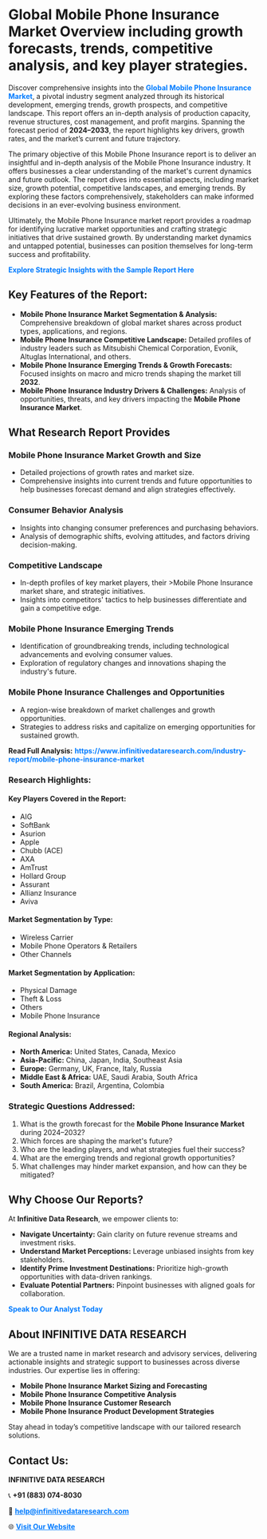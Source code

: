 <h1>Global Mobile Phone Insurance Market Overview including growth forecasts, trends, competitive analysis, and key player strategies.</h1>
<p>
Discover comprehensive insights into the 
<a href="https://www.infinitivedataresearch.com/industry-report/mobile-phone-insurance-market" rel="dofollow" style="color: #007BFF; text-decoration: none;"><strong>Global Mobile Phone Insurance Market</strong></a>, a pivotal industry segment analyzed through its historical development, emerging trends, growth prospects, and competitive landscape. This report offers an in-depth analysis of production capacity, revenue structures, cost management, and profit margins. Spanning the forecast period of <strong>2024–2033</strong>, the report highlights key drivers, growth rates, and the market’s current and future trajectory.
</p>
<p>
The primary objective of this Mobile Phone Insurance report is to deliver an insightful and in-depth analysis of the Mobile Phone Insurance industry. It offers businesses a clear understanding of the market's current dynamics and future outlook. The report dives into essential aspects, including market size, growth potential, competitive landscapes, and emerging trends. By exploring these factors comprehensively, stakeholders can make informed decisions in an ever-evolving business environment.
</p>
<p>
Ultimately, the Mobile Phone Insurance market report provides a roadmap for identifying lucrative market opportunities and crafting strategic initiatives that drive sustained growth. By understanding market dynamics and untapped potential, businesses can position themselves for long-term success and profitability.
</p>
<p>
<a href="https://www.infinitivedataresearch.com/request-sample/reportId=103852" style="color: #007BFF; text-decoration: none;"><strong>Explore Strategic Insights with the Sample Report Here</strong></a>
</p>

<h2>Key Features of the Report:</h2>
<ul>
<li><strong>Mobile Phone Insurance Market Segmentation & Analysis:</strong> Comprehensive breakdown of global market shares across product types, applications, and regions.</li>
<li><strong>Mobile Phone Insurance Competitive Landscape:</strong> Detailed profiles of industry leaders such as Mitsubishi Chemical Corporation, Evonik, Altuglas International, and others.</li>
<li><strong>Mobile Phone Insurance Emerging Trends & Growth Forecasts:</strong> Focused insights on macro and micro trends shaping the market till <strong>2032</strong>.</li>
<li><strong>Mobile Phone Insurance Industry Drivers & Challenges:</strong> Analysis of opportunities, threats, and key drivers impacting the <strong>Mobile Phone Insurance Market</strong>.</li>
</ul>

<h2>What Research Report Provides</h2>
<h3>Mobile Phone Insurance Market Growth and Size</h3>
<ul>
<li>Detailed projections of growth rates and market size.</li>
<li>Comprehensive insights into current trends and future opportunities to help businesses forecast demand and align strategies effectively.</li>
</ul>

<h3>Consumer Behavior Analysis</h3>
<ul>
<li>Insights into changing consumer preferences and purchasing behaviors.</li>
<li>Analysis of demographic shifts, evolving attitudes, and factors driving decision-making.</li>
</ul>

<h3>Competitive Landscape</h3>
<ul>
<li>In-depth profiles of key market players, their >Mobile Phone Insurance market share, and strategic initiatives.</li>
<li>Insights into competitors' tactics to help businesses differentiate and gain a competitive edge.</li>
</ul>

<h3>Mobile Phone Insurance Emerging Trends</h3>
<ul>
<li>Identification of groundbreaking trends, including technological advancements and evolving consumer values.</li>
<li>Exploration of regulatory changes and innovations shaping the industry's future.</li>
</ul>

<h3>Mobile Phone Insurance Challenges and Opportunities</h3>
<ul>
<li>A region-wise breakdown of market challenges and growth opportunities.</li>
<li>Strategies to address risks and capitalize on emerging opportunities for sustained growth.</li>
</ul>
<p><strong>Read Full Analysis:</strong> <a href="https://www.infinitivedataresearch.com/industry-report/mobile-phone-insurance-market" rel="dofollow" style="color: #007BFF; text-decoration: none;"><strong>https://www.infinitivedataresearch.com/industry-report/mobile-phone-insurance-market</strong></a></p>
<h3>Research Highlights:</h3>
<h4>Key Players Covered in the Report:</h4>
<ul><li>AIG</li><li>SoftBank</li><li>Asurion</li><li>Apple</li><li>Chubb (ACE)</li><li>AXA</li><li>AmTrust</li><li>Hollard Group</li><li>Assurant</li><li>Allianz Insurance</li><li>Aviva</li></ul>
<h4>Market Segmentation by Type:</h4>
<ul><li>Wireless Carrier</li><li>Mobile Phone Operators &amp; Retailers</li><li>Other Channels</li></ul>
<h4>Market Segmentation by Application:</h4>
<ul><li>Physical Damage</li><li>Theft &amp; Loss</li><li>Others</li><li>Mobile Phone Insurance</li></ul>

<h4>Regional Analysis:</h4>
<ul>
<li><strong>North America:</strong> United States, Canada, Mexico</li>
<li><strong>Asia-Pacific:</strong> China, Japan, India, Southeast Asia</li>
<li><strong>Europe:</strong> Germany, UK, France, Italy, Russia</li>
<li><strong>Middle East & Africa:</strong> UAE, Saudi Arabia, South Africa</li>
<li><strong>South America:</strong> Brazil, Argentina, Colombia</li>
</ul>

<h3>Strategic Questions Addressed:</h3>
<ol>
<li>What is the growth forecast for the <strong>Mobile Phone Insurance Market</strong> during 2024–2032?</li>
<li>Which forces are shaping the market's future?</li>
<li>Who are the leading players, and what strategies fuel their success?</li>
<li>What are the emerging trends and regional growth opportunities?</li>
<li>What challenges may hinder market expansion, and how can they be mitigated?</li>
</ol>

<h2>Why Choose Our Reports?</h2>
<p>At <strong>Infinitive Data Research</strong>, we empower clients to:</p>
<ul>
<li><strong>Navigate Uncertainty:</strong> Gain clarity on future revenue streams and investment risks.</li>
<li><strong>Understand Market Perceptions:</strong> Leverage unbiased insights from key stakeholders.</li>
<li><strong>Identify Prime Investment Destinations:</strong> Prioritize high-growth opportunities with data-driven rankings.</li>
<li><strong>Evaluate Potential Partners:</strong> Pinpoint businesses with aligned goals for collaboration.</li>
</ul>
<p><a href="https://www.infinitivedataresearch.com/industry-report/mobile-phone-insurance-market" rel="dofollow" style="color: #007BFF; text-decoration: none;"><strong>Speak to Our Analyst Today</strong></a></p>

<h2>About INFINITIVE DATA RESEARCH</h2>
<p>We are a trusted name in market research and advisory services, delivering actionable insights and strategic support to businesses across diverse industries. Our expertise lies in offering:</p>
<ul>
<li><strong>Mobile Phone Insurance Market Sizing and Forecasting</strong></li>
<li><strong>Mobile Phone Insurance Competitive Analysis</strong></li>
<li><strong>Mobile Phone Insurance Customer Research</strong></li>
<li><strong>Mobile Phone Insurance Product Development Strategies</strong></li>
</ul>
<p>Stay ahead in today’s competitive landscape with our tailored research solutions.</p>

<h2>Contact Us:</h2>
<p><strong>INFINITIVE DATA RESEARCH</strong></p>
<p>📞 <strong>+91 (883) 074-8030</strong></p>
<p>📧 <strong><a href="mailto:help@infinitivedataresearch.com" style="color: #007BFF;">help@infinitivedataresearch.com</a></strong></p>
<p>🌐 <strong><a href="https://www.infinitivedataresearch.com" rel="dofollow" style="color: #007BFF;">Visit Our Website</a></strong></p>